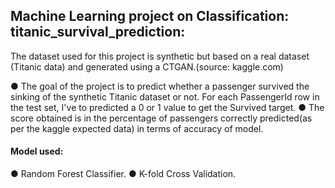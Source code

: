 ## Machine Learning project on Classification: titanic_survival_prediction:

The dataset used for this project is synthetic but based on a real dataset (Titanic data) and generated using a CTGAN.(source: kaggle.com)

● The goal of the project is to predict whether a passenger survived the sinking of the synthetic Titanic dataset or not. For each PassengerId row in the
test set, I've to predicted a 0 or 1 value to get the Survived target.
● The score obtained is in the percentage of passengers correctly predicted(as per the kaggle expected data) in terms of accuracy of model.

#### Model used:
● Random Forest Classifier.
● K-fold Cross Validation.
